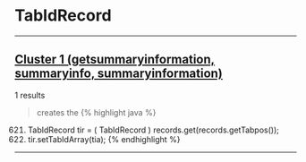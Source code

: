 # TabIdRecord

***

## [Cluster 1 (getsummaryinformation, summaryinfo, summaryinformation)](./1)
1 results
> creates the 
{% highlight java %}
621. TabIdRecord tir = ( TabIdRecord ) records.get(records.getTabpos());
627. tir.setTabIdArray(tia);
{% endhighlight %}

***

